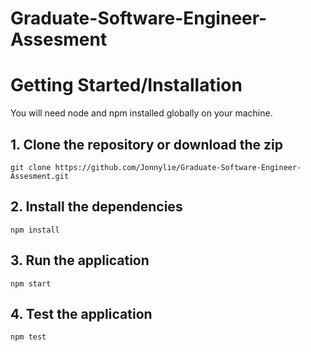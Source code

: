 # Graduate-Software-Engineer-Assesment

# Getting Started/Installation

 You will need node and npm installed globally on your machine.

## 1. Clone the repository or download the zip

```
git clone https://github.com/Jonnylie/Graduate-Software-Engineer-Assesment.git
```

## 2. Install the dependencies

```
npm install
```

## 3. Run the application

```
npm start
```


## 4. Test the application

```
npm test
```

